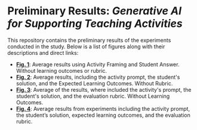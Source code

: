 # Preliminary Results: ***Generative AI for Supporting Teaching Activities***

This repository contains the preliminary results of the experiments conducted in the study. Below is a list of figures along with their descriptions and direct links:

- **[Fig. 1](https://github.com/f4biaan/Preliminary-Results-GAI-Teaching-Activities/blob/main/01_Only%20Scenarios.png)**: Average results using Activity Framing and Student Answer. Without learning outcomes or rubric.  
- **[Fig. 2](https://github.com/f4biaan/Preliminary-Results-GAI-Teaching-Activities/blob/main/02_With%20Learning%20Outcomes.png)**: Average results, including the activity prompt, the student's solution, and the Expected Learning Outcomes. Without Rubric.  
- **[Fig. 3](https://github.com/f4biaan/Preliminary-Results-GAI-Teaching-Activities/blob/main/03_With%20Rubric.png)**: Average of the results, where included the activity's prompt, the student's solution, and the evaluation rubric. Without Learning Outcomes.  
- **[Fig. 4](https://github.com/f4biaan/Preliminary-Results-GAI-Teaching-Activities/blob/main/04_With%20Learning%20Outcomes%20and%20Rubric.png)**: Average results from experiments including the activity prompt, the student’s solution, expected learning outcomes, and the evaluation rubric.
